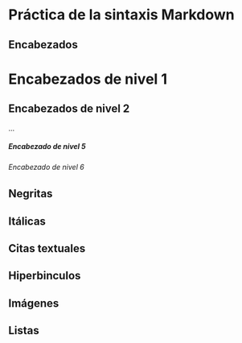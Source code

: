 # Práctica de la sintaxis Markdown
## Encabezados
# Encabezados de nivel 1
## Encabezados de nivel 2
...
##### Encabezado de nivel 5
###### Encabezado de nivel 6

## Negritas

## Itálicas

## Citas textuales

## Hiperbinculos

## Imágenes

## Listas
